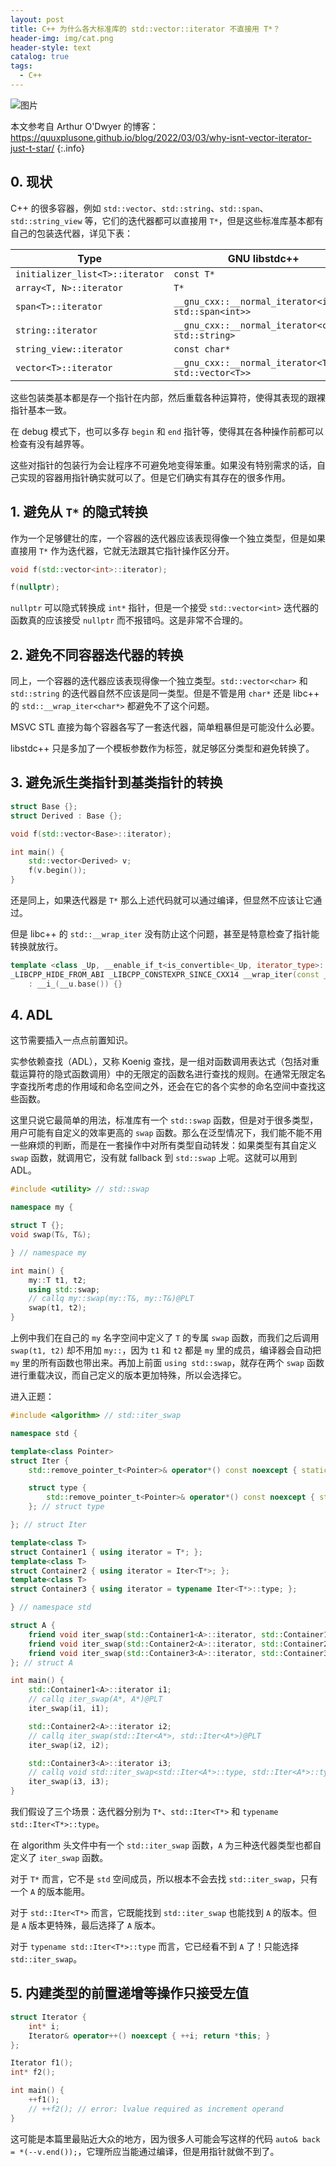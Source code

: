 ```yaml
---
layout: post
title: C++ 为什么各大标准库的 std::vector::iterator 不直接用 T*？
header-img: img/cat.png
header-style: text
catalog: true
tags:
  - C++
---
```


![图片](/img/cat.png)

本文参考自 Arthur O'Dwyer 的博客：https://quuxplusone.github.io/blog/2022/03/03/why-isnt-vector-iterator-just-t-star/
{:.info}

## 0. 现状

C++ 的很多容器，例如 `std::vector`、`std::string`、`std::span`、`std::string_view` 等，它们的迭代器都可以直接用 `T*`，但是这些标准库基本都有自己的包装迭代器，详见下表：

| Type   | GNU libstdc++    | LLVM libc++  | MSVC STL |
|--------|--------------|---------|------|
| `initializer_list<T>::iterator` | `const T*` | `const T*` | `const T*` |
| `array<T, N>::iterator`          | `T*` | `T*` | `std::_Array_iterator<int,10>` |
| `span<T>::iterator`               | `__gnu_cxx::__normal_iterator<int*, std::span<int>>` | `std::__wrap_iter<int*>` | `std::_Span_iterator<int>` |
| `string::iterator`                | `__gnu_cxx::__normal_iterator<char*, std::string>` | `std::__wrap_iter<char*>` | `std::_String_iterator<std::_String_val<std::_Simple_types<char>>>` |
| `string_view::iterator`           | `const char*` | `const char*` | `std::_String_view_iterator<std::char_traits<char>>` |
| `vector<T>::iterator`             | `__gnu_cxx::__normal_iterator<T*, std::vector<T>>` | `std::__wrap_iter<T*>` | `std::_Vector_iterator<std::_Vector_val<std::_Simple_types<T>>>` |

这些包装类基本都是存一个指针在内部，然后重载各种运算符，使得其表现的跟裸指针基本一致。

在 debug 模式下，也可以多存 `begin` 和 `end` 指针等，使得其在各种操作前都可以检查有没有越界等。

这些对指针的包装行为会让程序不可避免地变得笨重。如果没有特别需求的话，自己实现的容器用指针确实就可以了。但是它们确实有其存在的很多作用。

## 1. 避免从 `T*` 的隐式转换

作为一个足够健壮的库，一个容器的迭代器应该表现得像一个独立类型，但是如果直接用 `T*` 作为迭代器，它就无法跟其它指针操作区分开。

```cpp
void f(std::vector<int>::iterator);

f(nullptr);
```

`nullptr` 可以隐式转换成 `int*` 指针，但是一个接受 `std::vector<int>` 迭代器的函数真的应该接受 `nullptr` 而不报错吗。这是非常不合理的。

## 2. 避免不同容器迭代器的转换

同上，一个容器的迭代器应该表现得像一个独立类型。`std::vector<char>` 和 `std::string` 的迭代器自然不应该是同一类型。但是不管是用 `char*` 还是 libc++ 的 `std::__wrap_iter<char*>` 都避免不了这个问题。

MSVC STL 直接为每个容器各写了一套迭代器，简单粗暴但是可能没什么必要。

libstdc++ 只是多加了一个模板参数作为标签，就足够区分类型和避免转换了。

## 3. 避免派生类指针到基类指针的转换

```cpp
struct Base {};
struct Derived : Base {};

void f(std::vector<Base>::iterator);

int main() {
    std::vector<Derived> v;
    f(v.begin());
}
```

还是同上，如果迭代器是 `T*` 那么上述代码就可以通过编译，但显然不应该让它通过。

但是 libc++ 的 `std::__wrap_iter` 没有防止这个问题，甚至是特意检查了指针能转换就放行。

```cpp
template <class _Up, __enable_if_t<is_convertible<_Up, iterator_type>::value, int> = 0>
_LIBCPP_HIDE_FROM_ABI _LIBCPP_CONSTEXPR_SINCE_CXX14 __wrap_iter(const __wrap_iter<_Up>& __u) _NOEXCEPT
    : __i_(__u.base()) {}
```

## 4. ADL

这节需要插入一点点前置知识。

实参依赖查找（ADL），又称 Koenig 查找，是一组对函数调用表达式（包括对重载运算符的隐式函数调用）中的无限定的函数名进行查找的规则。在通常无限定名字查找所考虑的作用域和命名空间之外，还会在它的各个实参的命名空间中查找这些函数。

这里只说它最简单的用法，标准库有一个 `std::swap` 函数，但是对于很多类型，用户可能有自定义的效率更高的 `swap` 函数。那么在泛型情况下，我们能不能不用一些麻烦的判断，而是在一套操作中对所有类型自动转发：如果类型有其自定义 `swap` 函数，就调用它，没有就 fallback 到 `std::swap` 上呢。这就可以用到 ADL。

```cpp
#include <utility> // std::swap

namespace my {

struct T {};
void swap(T&, T&);

} // namespace my

int main() {
    my::T t1, t2;
    using std::swap;
    // callq my::swap(my::T&, my::T&)@PLT
    swap(t1, t2);
}
```

上例中我们在自己的 `my` 名字空间中定义了 `T` 的专属 `swap` 函数，而我们之后调用 `swap(t1, t2)` 却不用加 `my::`，因为 `t1` 和 `t2` 都是 `my` 里的成员，编译器会自动把 `my` 里的所有函数也带出来。再加上前面 `using std::swap`，就存在两个 `swap` 函数进行重载决议，而自己定义的版本更加特殊，所以会选择它。

进入正题：

```cpp
#include <algorithm> // std::iter_swap

namespace std {

template<class Pointer>
struct Iter {
    std::remove_pointer_t<Pointer>& operator*() const noexcept { static std::remove_pointer_t<Pointer> res; return res; }

    struct type {
        std::remove_pointer_t<Pointer>& operator*() const noexcept { static std::remove_pointer_t<Pointer> res; return res; }
    }; // struct type

}; // struct Iter

template<class T>
struct Container1 { using iterator = T*; };
template<class T>
struct Container2 { using iterator = Iter<T*>; };
template<class T>
struct Container3 { using iterator = typename Iter<T*>::type; };

} // namespace std

struct A {
    friend void iter_swap(std::Container1<A>::iterator, std::Container1<A>::iterator);
    friend void iter_swap(std::Container2<A>::iterator, std::Container2<A>::iterator);
    friend void iter_swap(std::Container3<A>::iterator, std::Container3<A>::iterator);
}; // struct A

int main() {
    std::Container1<A>::iterator i1;
    // callq iter_swap(A*, A*)@PLT
    iter_swap(i1, i1);

    std::Container2<A>::iterator i2;
    // callq iter_swap(std::Iter<A*>, std::Iter<A*>)@PLT
    iter_swap(i2, i2);

    std::Container3<A>::iterator i3;
    // callq void std::iter_swap<std::Iter<A*>::type, std::Iter<A*>::type>(std::Iter<A*>::type, std::Iter<A*>::type)
    iter_swap(i3, i3);
}
```

我们假设了三个场景：迭代器分别为 `T*`、`std::Iter<T*>` 和 `typename std::Iter<T*>::type`。

在 algorithm 头文件中有一个 `std::iter_swap` 函数，`A` 为三种迭代器类型也都自定义了 `iter_swap` 函数。

对于 `T*` 而言，它不是 `std` 空间成员，所以根本不会去找 `std::iter_swap`，只有一个 `A` 的版本能用。

对于 `std::Iter<T*>` 而言，它既能找到 `std::iter_swap` 也能找到 `A` 的版本。但是 `A` 版本更特殊，最后选择了 `A` 版本。

对于 `typename std::Iter<T*>::type` 而言，它已经看不到 `A` 了！只能选择 `std::iter_swap`。

## 5. 内建类型的前置递增等操作只接受左值

```cpp
struct Iterator {
    int* i;
    Iterator& operator++() noexcept { ++i; return *this; }
};

Iterator f1();
int* f2();

int main() {
    ++f1();
    // ++f2(); // error: lvalue required as increment operand
}
```

这可能是本篇里最贴近大众的地方，因为很多人可能会写这样的代码 `auto& back = *(--v.end());`，它理所应当能通过编译，但是用指针就做不到了。
